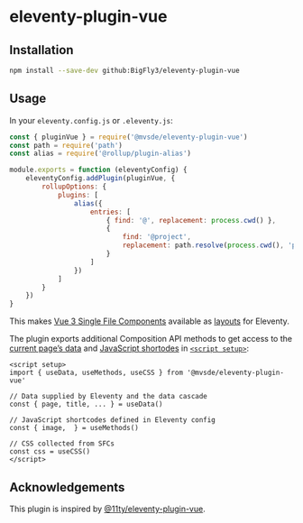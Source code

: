 # eleventy-plugin-vue

## Installation

```sh
npm install --save-dev github:BigFly3/eleventy-plugin-vue
```

## Usage

In your `eleventy.config.js` or `.eleventy.js`:

```js
const { pluginVue } = require('@mvsde/eleventy-plugin-vue')
const path = require('path')
const alias = require('@rollup/plugin-alias')

module.exports = function (eleventyConfig) {
	eleventyConfig.addPlugin(pluginVue, {
		rollupOptions: {
			plugins: [
				alias({
					entries: [
						{ find: '@', replacement: process.cwd() },
						{
							find: '@project',
							replacement: path.resolve(process.cwd(), 'project')
						}
					]
				})
			]
		}
	})
}
```

This makes [Vue 3 Single File Components](https://vuejs.org/guide/scaling-up/sfc.html) available as [layouts](https://www.11ty.dev/docs/layouts/) for Eleventy.

The plugin exports additional Composition API methods to get access to the [current page’s data](https://www.11ty.dev/docs/data/) and [JavaScript shortodes](https://www.11ty.dev/docs/shortcodes/) in [`<script setup>`](https://vuejs.org/api/sfc-script-setup.html):

```vue
<script setup>
import { useData, useMethods, useCSS } from '@mvsde/eleventy-plugin-vue'

// Data supplied by Eleventy and the data cascade
const { page, title, ... } = useData()

// JavaScript shortcodes defined in Eleventy config
const { image,  } = useMethods()

// CSS collected from SFCs
const css = useCSS()
</script>
```

## Acknowledgements

This plugin is inspired by [@11ty/eleventy-plugin-vue](https://github.com/11ty/eleventy-plugin-vue).
